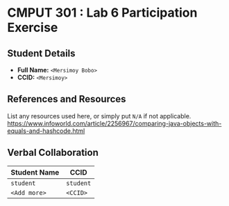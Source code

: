 # CMPUT 301 : Lab 6 Participation Exercise  

## Student Details  

- **Full Name:** `<Mersimoy Bobo>`  
- **CCID:** `<Mersimoy>`

## References and Resources

List any resources used here, or simply put `N/A` if not applicable.
https://www.infoworld.com/article/2256967/comparing-java-objects-with-equals-and-hashcode.html

## Verbal Collaboration

| Student Name | CCID      |
| ------------ | --------- |
| `student`    | `student` |
| `<Add more>` | `<CCID>`  |

